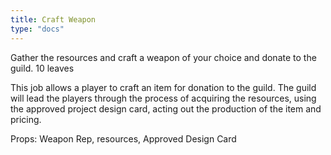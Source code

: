 ```yaml
---
title: Craft Weapon
type: "docs"
---
```

Gather the resources and craft a weapon of your choice and donate to the guild. 10 leaves

This job allows a player to craft an item for donation to the guild.  The guild will lead the players through the process of acquiring the resources, using the approved project design card, acting out the production of the item and pricing.

Props: Weapon Rep, resources, Approved Design Card